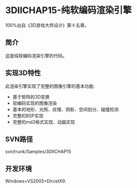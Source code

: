 # 3DIICHAP15-纯软编码渲染引擎 #
100%出自《3D游戏大师设计》第十五章。

## 简介 ##

这是纯软编码渲染引擎的代码。


## 实现3D特性 ##

此渲染引擎实现了完整的图像引擎的基本功能:
  * 基于矩阵的3D变换
  * 软编码实现的图像渲染
  * 基本的地形、光照、纹理、阴影、空间划分、碰撞检测
  * 完整的BSP实现
  * 完整的md2格式实现、动画实现

## SVN路径 ##
svn/trunk/Samples/3DIICHAP15

## 开发环境 ##
Windows+VS2005+DircetX9.